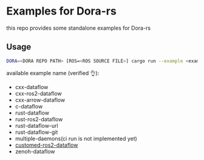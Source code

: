 # Examples for Dora-rs

this repo provides some standalone examples for Dora-rs

## Usage

```bash
DORA=<DORA REPO PATH> [ROS=<ROS SOURCE FILE>] cargo run --example <example-name> [--release]
```

available example name (verified :ok_hand:):
- cxx-dataflow
- cxx-ros2-dataflow
- cxx-arrow-dataflow
- c-dataflow
- rust-dataflow
- rust-ros2-dataflow
- rust-dataflow-url
- rust-dataflow-git
- multiple-daemons(ci run is not implemented yet)
- [customed-ros2-dataflow](./examples/customed-ros2-dataflow/README.md)
- zenoh-dataflow
